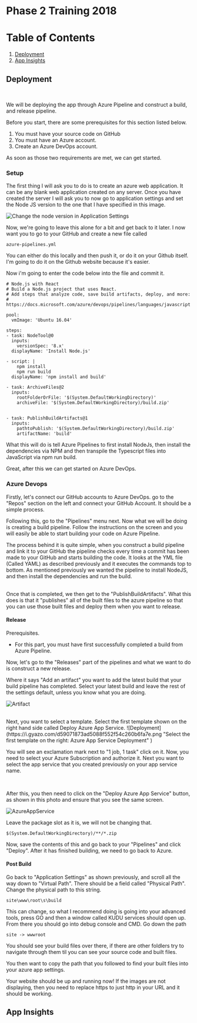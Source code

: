 # Phase 2 Training 2018

# Table of Contents
1. [Deployment](#deployment)
2. [App Insights](#appinsights)

## Deployment
<br>

We will be deploying the app through Azure Pipeline and construct a build, and release pipeline.

Before you start, there are some prerequisites for this section listed below. 
1. You must have your source code on GitHub
2. You must have an Azure account.
3. Create an Azure DevOps account.

As soon as those two requirements are met, we can get started.

### Setup
The first thing I will ask you to do is to create an azure web application. It can be any blank web application created on any server. Once you have created the server I will ask you to now go to application settings and set the Node JS version to the one that I have specified in this image.

![Change the node version in Application Settings](https://i.gyazo.com/9f6647c201d937b751b7573b438c2cc5.png "Change the node version in Application Settings")

Now, we're going to leave this alone for a bit and get back to it later. I now want you to go to your GitHub and create a new file called 
``` 
azure-pipelines.yml
```

You can either do this locally and then push it, or do it on your Github itself. I'm going to do it on the Github website because it's easier. 

Now i'm going to enter the code below into the file and commit it.

```
# Node.js with React
# Build a Node.js project that uses React.
# Add steps that analyze code, save build artifacts, deploy, and more:
# https://docs.microsoft.com/azure/devops/pipelines/languages/javascript

pool:
  vmImage: 'Ubuntu 16.04'

steps:
- task: NodeTool@0
  inputs:
    versionSpec: '8.x'
  displayName: 'Install Node.js'
    
- script: |
    npm install
    npm run build
  displayName: 'npm install and build'
  
- task: ArchiveFiles@2
  inputs:
    rootFolderOrFile: '$(System.DefaultWorkingDirectory)'
    archiveFile: '$(System.DefaultWorkingDirectory)/build.zip' 


- task: PublishBuildArtifacts@1
  inputs:
    pathtoPublish: '$(System.DefaultWorkingDirectory)/build.zip' 
    artifactName: 'build' 

```

What this will do is tell Azure Pipelines to first install NodeJs, then install the dependencies via NPM and then transpile the Typescript files into JavaScript via npm run build.

Great, after this we can get started on Azure DevOps.

### Azure Devops

Firstly, let's connect our GitHub accounts to Azure DevOps. go to the "Repos" section on the left and connect your GitHub Account. It should be a simple process.
<br>

Following this, go to the "Pipelines" menu next. Now what we will be doing is creating a build pipeline. Follow the instructions on the screen and you will easily be able to start building your code on Azure Pipeline. 

The process behind it is quite simple, when you construct a build pipeline and link it to your GitHub the pipeline checks every time a commit has been made to your GitHub and starts building the code. It looks at the YML file (Called YAML) as described previously and it executes the commands top to bottom. As mentioned previously we wanted the pipeline to install NodeJS, and then install the dependencies and run the build.

<br>
Once that is completed, we then get to the "PublishBuildArtifacts". What this does is that it "publishes" all of the built files to the azure pipeline so that you can use those built files and deploy them when you want to release.

#### Release

Prerequisites.
- For this part, you must have first successfully completed a build from Azure Pipeline.

Now, let's go  to the "Releases" part of the pipelines and what we want to do is construct a new release.


Where it says "Add an artifact" you want to add the latest build that your build pipeline has completed. Select your latest build and leave the rest of the settings default, unless you know what you are doing.

![Artifact](https://i.gyazo.com/5057dd240067975068f68c40638c4a96.png "select an artifact")

<br>
Next, you want to select a template. Select the first template shown on the right hand side called Deploy Azure App Service.
![Deployment](https://i.gyazo.com/d59071873ad5088f552f54c260b6fa7e.png "Select the first template on the right: Azure App Service Deployment" )

You will see an exclamation mark next to "1 job, 1 task" click on it. Now, you need to select your Azure Subscription and authorize it. Next you want to select the app service that you created previously on your app service name. 

<br>

After this, you then need to click on the "Deploy Azure App Service" button, as shown in this photo and ensure that you see the same screen.

![AzureAppService](https://i.gyazo.com/8e57bff68be842d4e2ab17565758706d.png "azure")

Leave the package slot as it is, we will not be changing that.
```
$(System.DefaultWorkingDirectory)/**/*.zip
```


Now, save the contents of this and go back to your "Pipelines" and click "Deploy". After it has finished building, we need to go back to Azure.

#### Post Build
Go back to "Application Settings" as shown previously, and scroll all the way down to "Virtual Path". There should be a field called  "Physical Path". Change the physical path to this string.

```
site\www\root\s\build
```

This can change, so what I recommend doing is going into your advanced tools, press GO and then a window called KUDU services should open up. From there you should go into debug console and CMD. Go down the path
```
site -> wwwroot 
```
You should see your build files over there, if there are other foldlers try to navigate through them til you can see your source code and built files. 

You then want to copy the path that you followed to find your built files into your azure app settings.

Your website should be up and running now! If the images are not displaying, then you need to replace https to just http in your URL and it should be working.

## App Insights <a name="appinsights"></a>
